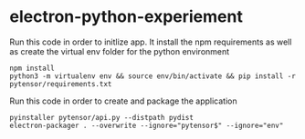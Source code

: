 # electron-python-experiement

Run this code in order to initlize app. It install the npm requirements as well as create the virtual env folder for the python environment

```
npm install
python3 -m virtualenv env && source env/bin/activate && pip install -r pytensor/requirements.txt
```

Run this code in order to create and package the application
```
pyinstaller pytensor/api.py --distpath pydist
electron-packager . --overwrite --ignore="pytensor$" --ignore="env"
```
